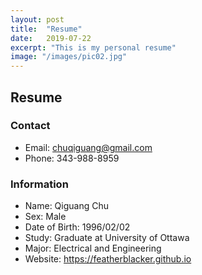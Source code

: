 ```yaml
---
layout: post
title:  "Resume"
date:   2019-07-22
excerpt: "This is my personal resume"
image: "/images/pic02.jpg"
---
```


## Resume

### Contact

- Email: chuqiguang@gmail.com
- Phone: 343-988-8959

### Information

- Name: Qiguang Chu
- Sex: Male
- Date of Birth: 1996/02/02
- Study: Graduate at University of Ottawa
- Major: Electrical and Engineering
- Website: https://featherblacker.github.io
